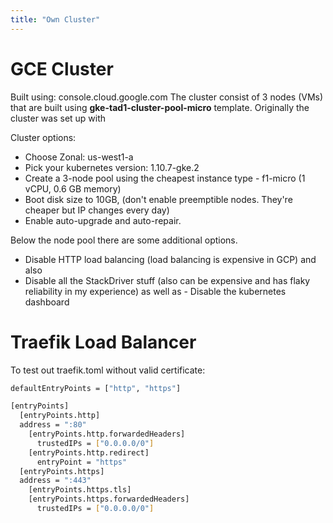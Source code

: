 ```yaml
---
title: "Own Cluster"
---
```


# GCE Cluster
Built using: console.cloud.google.com
The cluster consist of 3 nodes (VMs) that are built using **gke-tad1-cluster-pool-micro** template. Originally the cluster was set up with

Cluster options:
- Choose Zonal: us-west1-a
- Pick your kubernetes version: 1.10.7-gke.2
- Create a 3-node pool using the cheapest instance type - f1-micro (1 vCPU, 0.6 GB memory)
- Boot disk size to 10GB, (don't enable preemptible nodes. They're cheaper but IP changes every day)
- Enable auto-upgrade and auto-repair.

Below the node pool there are some additional options.
- Disable HTTP load balancing (load balancing is expensive in GCP) and also
- Disable all the StackDriver stuff (also can be expensive and has flaky reliability in my experience) as well as - Disable the kubernetes dashboard

# Traefik Load Balancer
To test out traefik.toml without valid certificate:
```sh
defaultEntryPoints = ["http", "https"]

[entryPoints]
  [entryPoints.http]
  address = ":80"
    [entryPoints.http.forwardedHeaders]
      trustedIPs = ["0.0.0.0/0"]
    [entryPoints.http.redirect]
      entryPoint = "https"
  [entryPoints.https]
  address = ":443"
    [entryPoints.https.tls]
    [entryPoints.https.forwardedHeaders]
      trustedIPs = ["0.0.0.0/0"]
```
